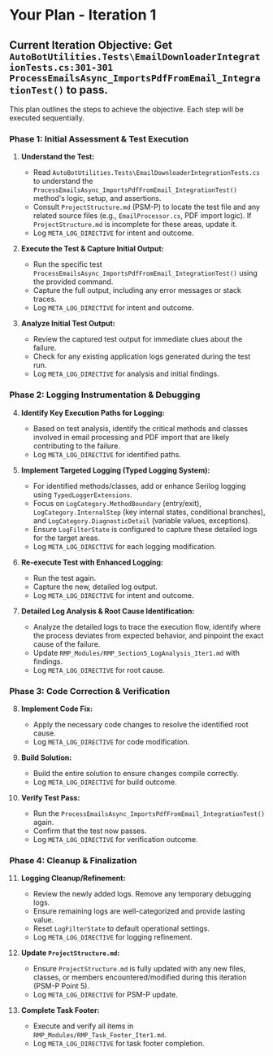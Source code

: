 # Your Plan - Iteration 1

## Current Iteration Objective: Get `AutoBotUtilities.Tests\EmailDownloaderIntegrationTests.cs:301-301 ProcessEmailsAsync_ImportsPdfFromEmail_IntegrationTest()` to pass.

This plan outlines the steps to achieve the objective. Each step will be executed sequentially.

### Phase 1: Initial Assessment & Test Execution

1.  **Understand the Test:**
    *   Read `AutoBotUtilities.Tests\EmailDownloaderIntegrationTests.cs` to understand the `ProcessEmailsAsync_ImportsPdfFromEmail_IntegrationTest()` method's logic, setup, and assertions.
    *   Consult `ProjectStructure.md` (PSM-P) to locate the test file and any related source files (e.g., `EmailProcessor.cs`, PDF import logic). If `ProjectStructure.md` is incomplete for these areas, update it.
    *   Log `META_LOG_DIRECTIVE` for intent and outcome.

2.  **Execute the Test & Capture Initial Output:**
    *   Run the specific test `ProcessEmailsAsync_ImportsPdfFromEmail_IntegrationTest()` using the provided command.
    *   Capture the full output, including any error messages or stack traces.
    *   Log `META_LOG_DIRECTIVE` for intent and outcome.

3.  **Analyze Initial Test Output:**
    *   Review the captured test output for immediate clues about the failure.
    *   Check for any existing application logs generated during the test run.
    *   Log `META_LOG_DIRECTIVE` for analysis and initial findings.

### Phase 2: Logging Instrumentation & Debugging

4.  **Identify Key Execution Paths for Logging:**
    *   Based on test analysis, identify the critical methods and classes involved in email processing and PDF import that are likely contributing to the failure.
    *   Log `META_LOG_DIRECTIVE` for identified paths.

5.  **Implement Targeted Logging (Typed Logging System):**
    *   For identified methods/classes, add or enhance Serilog logging using `TypedLoggerExtensions`.
    *   Focus on `LogCategory.MethodBoundary` (entry/exit), `LogCategory.InternalStep` (key internal states, conditional branches), and `LogCategory.DiagnosticDetail` (variable values, exceptions).
    *   Ensure `LogFilterState` is configured to capture these detailed logs for the target areas.
    *   Log `META_LOG_DIRECTIVE` for each logging modification.

6.  **Re-execute Test with Enhanced Logging:**
    *   Run the test again.
    *   Capture the new, detailed log output.
    *   Log `META_LOG_DIRECTIVE` for intent and outcome.

7.  **Detailed Log Analysis & Root Cause Identification:**
    *   Analyze the detailed logs to trace the execution flow, identify where the process deviates from expected behavior, and pinpoint the exact cause of the failure.
    *   Update `RMP_Modules/RMP_Section5_LogAnalysis_Iter1.md` with findings.
    *   Log `META_LOG_DIRECTIVE` for root cause.

### Phase 3: Code Correction & Verification

8.  **Implement Code Fix:**
    *   Apply the necessary code changes to resolve the identified root cause.
    *   Log `META_LOG_DIRECTIVE` for code modification.

9.  **Build Solution:**
    *   Build the entire solution to ensure changes compile correctly.
    *   Log `META_LOG_DIRECTIVE` for build outcome.

10. **Verify Test Pass:**
    *   Run the `ProcessEmailsAsync_ImportsPdfFromEmail_IntegrationTest()` again.
    *   Confirm that the test now passes.
    *   Log `META_LOG_DIRECTIVE` for verification outcome.

### Phase 4: Cleanup & Finalization

11. **Logging Cleanup/Refinement:**
    *   Review the newly added logs. Remove any temporary debugging logs.
    *   Ensure remaining logs are well-categorized and provide lasting value.
    *   Reset `LogFilterState` to default operational settings.
    *   Log `META_LOG_DIRECTIVE` for logging refinement.

12. **Update `ProjectStructure.md`:**
    *   Ensure `ProjectStructure.md` is fully updated with any new files, classes, or members encountered/modified during this iteration (PSM-P Point 5).
    *   Log `META_LOG_DIRECTIVE` for PSM-P update.

13. **Complete Task Footer:**
    *   Execute and verify all items in `RMP_Modules/RMP_Task_Footer_Iter1.md`.
    *   Log `META_LOG_DIRECTIVE` for task footer completion.